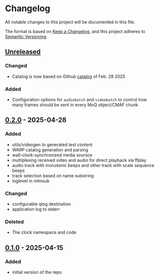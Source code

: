 # Changelog

All notable changes to this project will be documented in this file.

The format is based on [Keep a Changelog](https://keepachangelog.com/en/1.0.0/),
and this project adheres to [Semantic Versioning](https://semver.org/spec/v2.0.0.html).

## [Unreleased]

### Changed

- Catalog is now based on Github [catalog] of Feb. 28 2025

### Added

- Configuration options for `audiobatch` and `videobatch` to control how many frames should be sent in every MoQ object/CMAF chunk

## [0.2.0] - 2025-04-28

### Added

- utils/videogen to generated test content
- WARP catalog generation and parsing
- wall-clock-synchronized media soursce
- multiplexing received video and audio for direct playback via ffplay
- audio track with monotonic beeps and other track with scale sequence beeps
- track selection based on name substring
- loglevel in mlmsub

### Changed

- configurable qlog destination
- application log to stderr

### Deleted

- The clock namespace and code


## [0.1.0] - 2025-04-15

### Added

- initial version of the repo

[Unreleased]: https://github.com/Eyevinn/mp2ts-tools/releases/tag/v0.2.0...HEAD
[0.2.0]: https://github.com/Eyevinn/mp2ts-tools/releases/tag/v0.1.0...v0.2.0
[0.1.0]: https://github.com/Eyevinn/mp2ts-tools/releases/tag/v0.1.0

[catalog]: https://moq-wg.github.io/warp-streaming-format/draft-ietf-moq-warp.html